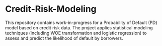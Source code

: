 # Credit-Risk-Modeling
This repository contains work-in-progress for a Probability of Default (PD) model based on credit risk data. The project applies statistical modeling techniques (including WOE transformation and logistic regression) to assess and predict the likelihood of default by borrowers.
